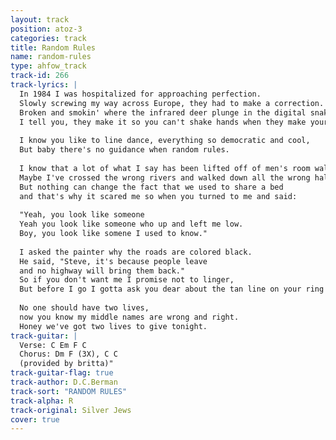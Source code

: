 ```yaml
---
layout: track
position: atoz-3
categories: track
title: Random Rules
name: random-rules
type: ahfow_track
track-id: 266
track-lyrics: |
  In 1984 I was hospitalized for approaching perfection. 
  Slowly screwing my way across Europe, they had to make a correction. 
  Broken and smokin' where the infrared deer plunge in the digital snake. 
  I tell you, they make it so you can't shake hands when they make your hands shake. 
  
  I know you like to line dance, everything so democratic and cool, 
  But baby there's no guidance when random rules. 
  
  I know that a lot of what I say has been lifted off of men's room walls. 
  Maybe I've crossed the wrong rivers and walked down all the wrong halls. 
  But nothing can change the fact that we used to share a bed 
  and that's why it scared me so when you turned to me and said: 
  
  "Yeah, you look like someone 
  Yeah you look like someone who up and left me low. 
  Boy, you look like somene I used to know." 
  
  I asked the painter why the roads are colored black. 
  He said, "Steve, it's because people leave 
  and no highway will bring them back." 
  So if you don't want me I promise not to linger, 
  But before I go I gotta ask you dear about the tan line on your ring finger. 
  
  No one should have two lives, 
  now you know my middle names are wrong and right. 
  Honey we've got two lives to give tonight.
track-guitar: |
  Verse: C Em F C
  Chorus: Dm F (3X), C C
  (provided by britta)"
track-guitar-flag: true
track-author: D.C.Berman
track-sort: "RANDOM RULES"
track-alpha: R
track-original: Silver Jews
cover: true
---
```

